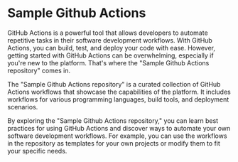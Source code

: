 # Sample Github Actions

GitHub Actions is a powerful tool that allows developers to automate repetitive tasks in their software development workflows. With GitHub Actions, you can build, test, and deploy your code with ease. However, getting started with GitHub Actions can be overwhelming, especially if you're new to the platform. That's where the "Sample Github Actions repository" comes in.

The "Sample Github Actions repository" is a curated collection of GitHub Actions workflows that showcase the capabilities of the platform. It includes workflows for various programming languages, build tools, and deployment scenarios.

By exploring the "Sample Github Actions repository," you can learn best practices for using GitHub Actions and discover ways to automate your own software development workflows. For example, you can use the workflows in the repository as templates for your own projects or modify them to fit your specific needs.
